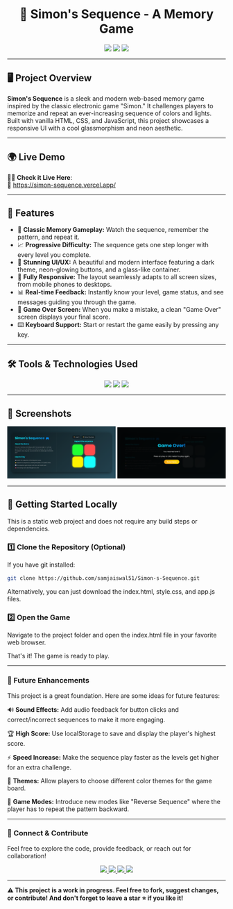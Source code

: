 <h1 align="center">🧠 Simon's Sequence - A Memory Game</h1>

<p align="center">
  <img src="https://img.shields.io/badge/HTML5-E34F26?style=for-the-badge&logo=html5&logoColor=white"/>
  <img src="https://img.shields.io/badge/CSS3-1572B6?style=for-the-badge&logo=css3&logoColor=white"/>
  <img src="https://img.shields.io/badge/JavaScript-F7DF1E?style=for-the-badge&logo=javascript&logoColor=black"/>
</p>

---

## 🖥️ Project Overview

**Simon's Sequence** is a sleek and modern web-based memory game inspired by the classic electronic game "Simon." It challenges players to memorize and repeat an ever-increasing sequence of colors and lights. Built with vanilla HTML, CSS, and JavaScript, this project showcases a responsive UI with a cool glassmorphism and neon aesthetic.

---

## 🌍 Live Demo

🧑‍💻 **Check it Live Here**:  
🔗 https://simon-sequence.vercel.app/

---

## 🚀 Features

-   🧠 **Classic Memory Gameplay:** Watch the sequence, remember the pattern, and repeat it.
-   📈 **Progressive Difficulty:** The sequence gets one step longer with every level you complete.
-   🎨 **Stunning UI/UX:** A beautiful and modern interface featuring a dark theme, neon-glowing buttons, and a glass-like container.
-   📱 **Fully Responsive:** The layout seamlessly adapts to all screen sizes, from mobile phones to desktops.
-   📊 **Real-time Feedback:** Instantly know your level, game status, and see messages guiding you through the game.
-   🎉 **Game Over Screen:** When you make a mistake, a clean "Game Over" screen displays your final score.
-   ⌨️ **Keyboard Support:** Start or restart the game easily by pressing any key.

---

## 🛠️ Tools & Technologies Used

<p align="center">
  <img src="https://img.shields.io/badge/HTML5-E34F26?style=for-the-badge&logo=html5&logoColor=white"/>
  <img src="https://img.shields.io/badge/CSS3-1572B6?style=for-the-badge&logo=css3&logoColor=white"/>
  <img src="https://img.shields.io/badge/JavaScript-ES6-F7DF1E?style=for-the-badge&logo=javascript&logoColor=black"/>
</p>

---

## 📸 Screenshots

<div align="center">
  <img src="assets/ss1.png" alt="Home Page" width="250" />
  <img src="assets/ss2.png" alt="Post Section" width="250" />
</div>

---

## 🚀 Getting Started Locally

This is a static web project and does not require any build steps or dependencies.

### 1️⃣ Clone the Repository (Optional)
If you have git installed:
```bash
git clone https://github.com/samjaiswal51/Simon-s-Sequence.git
```
Alternatively, you can just download the index.html, style.css, and app.js files.

### 2️⃣ Open the Game
Navigate to the project folder and open the index.html file in your favorite web browser.

That's it! The game is ready to play.

---

### 🌟 Future Enhancements
This project is a great foundation. Here are some ideas for future features:

🔊 **Sound Effects:** Add audio feedback for button clicks and correct/incorrect sequences to make it more engaging.

🏆 **High Score:** Use localStorage to save and display the player's highest score.

⚡ **Speed Increase:** Make the sequence play faster as the levels get higher for an extra challenge.

🎨 **Themes:** Allow players to choose different color themes for the game board.

🔄 **Game Modes:** Introduce new modes like "Reverse Sequence" where the player has to repeat the pattern backward.

---

### 🙌 Connect & Contribute
Feel free to explore the code, provide feedback, or reach out for collaboration!
<p align="center"> <a href="https://github.com/samjaiswal51" target="_blank"> <img src="https://img.shields.io/badge/GitHub-100000?style=for-the-badge&logo=github&logoColor=white"/> </a> <a href="https://www.linkedin.com/in/samarth-jaiswal-72b67b313/" target="_blank"> <img src="https://img.shields.io/badge/LinkedIn-Connect-blue?style=for-the-badge&logo=linkedin&logoColor=white"/> </a> <a href="https://leetcode.com/samjaiswal51" target="_blank"> <img src="https://img.shields.io/badge/LeetCode-FFA116?style=for-the-badge&logo=LeetCode&logoColor=black"/> </a> <a href="https://www.hackerrank.com/samjaiswal51" target="_blank"> <img src="https://img.shields.io/badge/HackerRank-2EC866?style=for-the-badge&logo=HackerRank&logoColor=white"/> </a> </p>

---

**⚠️ This project is a work in progress. Feel free to fork, suggest changes, or contribute! And don't forget to leave a star ⭐ if you like it!**
